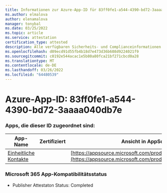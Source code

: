 ```yaml
---
title: Informationen zur Azure-App-ID für 83ff0fe1-a544-4390-bd72-3aaaa040db7e
ms.author: elmalova
author: elenamalova
manager: tonybal
ms.date: 03/25/2022
ms.topic: article
ms.service: attestation
certification_type: attested
description: Alle verfügbaren Sicherheits- und Complianceinformationen für 83ff0fe1-a544-4390-bd72-3aaaa040db7e.
ms.openlocfilehash: d09ecd91d55fb4b18d7e473d36b608d9224021f9
ms.sourcegitcommit: c0192e544acac1e5b80a80fca21bf271cbcd0a28
ms.translationtype: MT
ms.contentlocale: de-DE
ms.lasthandoff: 03/26/2022
ms.locfileid: "64480539"
---
```

# <a name="azure-app-id-83ff0fe1-a544-4390-bd72-3aaaa040db7e"></a>Azure-App-ID: 83ff0fe1-a544-4390-bd72-3aaaa040db7e


### <a name="apps-associated-with-this-id"></a>Apps, die dieser ID zugeordnet sind:
| **App-Name** | **Zertifiziert** | **Ansicht in AppSource** |
|--------------|---------------|-----------------------|
| [Einheitliche Kontakte](../forward/WA200003877.md) |  | [https://appsource.microsoft.com/product/office/WA200003877](https://appsource.microsoft.com/product/office/WA200003877) |

### <a name="microsoft-365-app-compliance-status"></a>Microsoft 365 App-Kompatibilitätsstatus
- Publisher Attestaton Status: Completed
